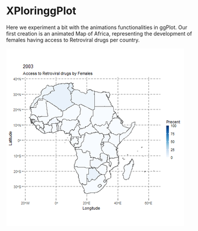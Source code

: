 # XPloringgPlot

Here we experiment a bit with the animations functionalities in ggPlot. Our first creation is an animated Map of Africa, representing the development of females having access to Retroviral drugs per country.

![me](https://github.com/Siedrid/XPloringgPlot/blob/master/Data/first_anim.gif)
